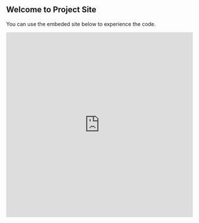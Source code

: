 ## Welcome to Project Site

You can use the embeded site below to experience the code. 

<iframe frameborder="0" width="100%" height="500px" src="https://replit.com/@SMcodes/LimegreenFrontFunnel#main.py?embed=true"></iframe>

